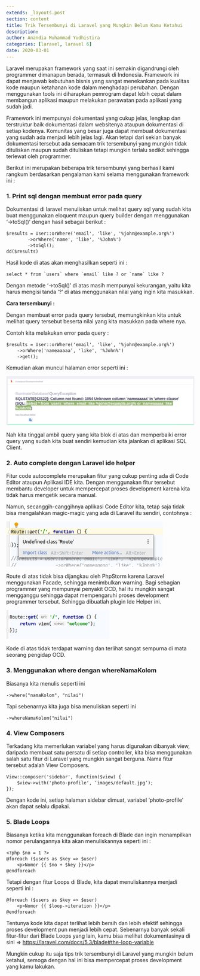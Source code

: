 ```yaml
---
extends: _layouts.post
section: content
title: Trik Tersembunyi di Laravel yang Mungkin Belum Kamu Ketahui
description:
author: Anandia Muhammad Yudhistira
categories: [laravel, laravel 6]
date: 2020-03-01
---
```


Laravel merupakan framework yang saat ini semakin digandrungi oleh programmer dimanapun berada, termasuk di Indonesia. Framework ini dapat menjawab kebutuhan bisnis yang sangat menekankan pada kualitas kode maupun ketahanan kode dalam menghadapi perubahan. Dengan menggunakan tools ini diharapkan pemrogram dapat lebih cepat dalam membangun aplikasi maupun melakukan perawatan pada aplikasi yang sudah jadi.
	
Framework ini mempunyai dokumentasi yang cukup jelas, lengkap dan terstruktur baik dokumentasi dalam websitenya ataupun dokumentasi di setiap kodenya. Komunitas yang besar juga dapat membuat dokumentasi yang sudah ada menjadi lebih jelas lagi. Akan tetapi dari sekian banyak dokumentasi tersebut ada semacam trik tersembunyi yang mungkin tidak dituliskan maupun sudah dituliskan tetapi mungkin terlalu sedikit sehingga terlewat oleh programmer.
	
Berikut ini merupakan beberapa trik tersembunyi yang berhasil kami rangkum berdasarkan pengalaman kami selama menggunakan framework ini :

### 1. Print sql dengan membuat error pada query
Dokumentasi di laravel menuliskan untuk melihat query sql yang sudah kita buat menggunakan eloquent maupun query builder dengan menggunakan ‘->toSql()’ dengan hasil sebagai berikut :

    $results = User::orWhere('email', 'like', '%john@example.org%')
			->orWhere('name', 'like', '%John%')
			->toSql();
    dd($results)

Hasil kode di atas akan menghasilkan seperti ini :

    select * from `users` where `email` like ? or `name` like ?

Dengan metode ‘->toSql()’ di atas masih mempunyai kekurangan, yaitu kita harus mengisi tanda ‘?’ di atas menggunakan nilai yang ingin kita masukkan.

<b>Cara tersembunyi : </b>

Dengan membuat error pada query tersebut, memungkinkan kita untuk melihat query tersebut beserta nilai yang kita masukkan pada where nya.

Contoh kita melakukan error pada query : 

    $results = User::orWhere('email', 'like', '%john@example.org%')
		->orWhere('nameaaaaa’, 'like', '%John%')
		->get();

Kemudian akan muncul halaman error seperti ini :

![screenshot error query](../assets/uploads/ss-error-query.png "Screenshot Error Query")

Nah kita tinggal ambil query yang kita blok di atas dan memperbaiki error query yang sudah kita buat sendiri kemudian kita jalankan di aplikasi SQL Client.

### 2. Auto complete dengan Laravel ide helper
Fitur code autocomplete merupakan fitur yang cukup penting ada di Code Editor ataupun Aplikasi IDE kita. Dengan menggunakan fitur tersebut membantu developer untuk mempercepat proses development karena kita tidak harus mengetik secara manual.

Namun, secanggih-canggihnya aplikasi Code Editor kita, tetap saja tidak bisa mengalahkan magic-magic yang ada di Laravel itu sendiri, contohnya :

![Class Route tidak ditemukan](../assets/uploads/undefined-class-route.png "Class Route tidak ditemukan")

Route di atas tidak bisa dijangkau oleh PhpStorm karena Laravel menggunakan Facade, sehingga menimbulkan warning. Bagi sebagian programmer yang mempunyai penyakit OCD, hal itu mungkin sangat mengganggu sehingga dapat mempengaruhi proses development programmer tersebut. Sehingga dibuatlah plugin Ide Helper ini.

![Class Route sudah ditemukan](../assets/uploads/defined-class-route.png "Class Route sudah ditemukan")

Kode di atas tidak terdapat warning dan terlihat sangat sempurna  di mata seorang pengidap OCD.

### 3. Menggunakan where dengan whereNamaKolom
Biasanya kita menulis seperti ini

    ->where("namaKolom", "nilai")

Tapi sebenarnya kita juga bisa menuliskan seperti ini 
    
    ->whereNamaKolom("nilai")


### 4. View Composers 
Terkadang kita memerlukan variabel yang harus digunakan dibanyak view, daripada membuat satu persatu di setiap controller, kita bisa menggunakan salah satu fitur di Laravel yang mungkin sangat berguna. Nama fitur tersebut adalah View Composers.

    View::composer('sidebar', function($view) {
        $view->with('photo-profile', ‘images/default.jpg’);
    });

Dengan kode ini, setiap halaman sidebar dimuat, variabel ‘photo-profile’ akan dapat selalu dipakai.

### 5. Blade Loops
Biasanya ketika kita menggunakan foreach di Blade dan ingin menampilkan nomor perulangannya kita akan menuliskannya seperti ini :

    <?php $no = 1 ?>
    @foreach ($users as $key => $user)
        <p>Nomor {{ $no + $key }}</p>
    @endforeach

Tetapi dengan fitur Loops di Blade, kita dapat menuliskannya menjadi seperti ini :

    @foreach ($users as $key => $user)
        <p>Nomor {{ $loop->iteration }}</p>
    @endforeach

Tentunya kode kita dapat terlihat lebih bersih dan lebih efektif sehingga proses development pun menjadi lebih cepat. Sebenarnya banyak sekali fitur-fitur dari Blade Loops yang lain, kamu bisa melihat dokumentasinya di sini => https://laravel.com/docs/5.3/blade#the-loop-variable

Mungkin cukup itu saja tips trik tersembunyi di Laravel yang mungkin belum ketahui, semoga dengan hal ini bisa mempercepat proses development yang kamu lakukan.
